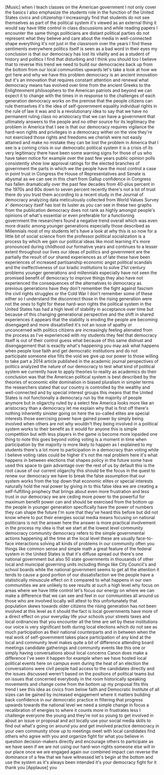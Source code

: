
[Music]
when I teach classes on the American
government I not only cover the basics I
also emphasize the students role in the
function of the United States civics and
citizenship I increasingly find that
students do not see themselves as part
of the political system it&#39;s viewed as
an external thing it would say have
little control in class discussions and
while reading papers I encounter the
same things
politicians are distant political
parties do not represent what they
believe and care about the media in
well-connected shape everything it&#39;s not
just in the classroom over the years I
find these sentiments everywhere
politics itself is seen as a bad word in
their eyes my conclusion is that our
democracy has lost its vitality and as a
student of history and politics
I find that disturbing and I think you
should too I believe that to reverse
this trend we need to build our
democracies back up from the bottom from
our local communities upwards let&#39;s take
a look at how we got here and why we
have this problem democracy is an
ancient innovation but it&#39;s an
innovation that requires constant
attention and renewal what democracy
means has evolved over time from the
ancient Greeks to the Enlightenment
philosophers to the American patriots
and beyond we can expect it to change
with the times in in response to the
challenges of each generation democracy
works on the premise that the people
citizens can rule themselves it&#39;s the
idea of self-government
equality individual rights in the rule
of law it was and is a revolutionary
idea to say that we have no permanent
ruling class no aristocracy that we can
have a government that ultimately
answers to the people and no other
source for its legitimacy the problem in
America that I see is that our democracy
requires vigilance
the hard-won rights and privileges in a
democracy wither on the vine they&#39;re not
exercised those rights and freedoms we
cherish were not easily attained and
make no mistake they can be lost the
problem in America that I see is a
coming crisis in our democratic
political system it is a crisis of its
very legitimacy there have been some
warning signs for those of us who have
taken notice for example over the past
few years public opinion polls
consistently show low approval ratings
for the elected branches of government
the parts in which we the people have
the most control a case in point
trust in Congress the House of
Representatives and Senate is abysmal as
we can see in this chart from Gallup
confidence in Congress has fallen
dramatically over the past few decades
from 40-plus percent in the 1970s and
80s down to seven percent recently
there&#39;s not a lot of trust there do you
trust them according to a recent study
in the Journal of democracy analyzing
data meticulously collected from World
Values Survey x&#39; democracy itself has
lost its luster as you can see in these
two graphs from the publication
democracy does not rank as highly
amongst people&#39;s opinions of what&#39;s
essential or even preferable for a
functioning government the researchers
found a negative trend overall which was
even more drastic among younger
generations especially those described
as Millennials most of my students let&#39;s
have a look at why this is so now for a
little bit of social science from the
professor political socialization is a
process by which we gain our political
ideas like most learning it&#39;s more
pronounced during childhood our
formative years and continues to a
lesser extent throughout our lives our
ideas of politics and government are the
partially the result of our shared
experiences as of late these have been
experiences of increased partisanship
economic angst political scandals and
the ineffectiveness of our
kradic institutions to solve 21st
century problems younger generations and
millennials especially have not seen the
promised benefit of democracy to improve
things they also have not experienced
the consequences of the alternatives to
democracy as previous generations have
they don&#39;t remember the fight against
fascism the civil rights struggles or
the Cold War
I don&#39;t remember some of these either so
I understand the disconnect those in the
rising generation were not the ones to
fight for these hard-won rights the
political system in the United States
has had a high level of stability in
acceptance over time but because of this
changing generational perspective and
the shift in shared experiences it
appears that the stability is eroding
the people are becoming disengaged and
more dissatisfied it&#39;s not an issue of
apathy or unconcerned with politics
citizens are increasingly feeling
alienated from the process as I&#39;ve
experienced with my students they feel
that democracy itself is out of their
control guess what because of this same
distrust and disengagement that is
exactly what&#39;s happening you may ask
what happens when people lose faith and
get democratic institutions and do not
participate someone else fills the void
we give up our power to those willing to
take part a 2014 article published in
the academic journal perspectives of
politics analyzed the nature of our
democracy to test what kind of political
system we currently have to apply
theories to reality as academics do
their conclusion was that the American
political system is best described by
the theories of economic elite
domination in biased pluralism in
simpler terms
the researchers stated that our country
is controlled by the wealthy and
well-connected and by special interest
groups this means that the United States
is not functionally a democracy run by
the majority of people anymore but in
oligarchy ruled by a select few America
looks more like
an aristocracy than a democracy let me
explain why that is first off there&#39;s
nothing inherently sinister going on
here
the so-called elites are special
interests those exercising power have
gained power by simply being involved
when others are not
why wouldn&#39;t they being involved in a
political system works to their benefit
as it would for anyone this is simple
competition but with less players in the
game is become more lopsided one thing
to note this goes beyond voting voting
is a moment in time when participation
by the majority is more likely to happen
as I explained to my students there&#39;s a
lot more to participation in a democracy
than voting while I believe voting rates
could be higher it&#39;s not the real
problem here it&#39;s what happens in
between elections that shapes policy in
the future some have used this space to
gain advantage over the rest of us by
default this is the root cause of our
current oligarchy this should be the
focus in the quest to renew our
democracy we have to break the false
assumption that our system works from
the top down that economic elites or
special interests naturally hold the
real power by giving in to this false
idea we are creating a self-fulfilling
prophecy that brings about even more
frustration and less trust in our
democracy we are ceding more power to
the powerful for maximum benefit power
can and should be exercised from the
bottom up the people in younger
generation specifically have the power
of numbers they can shape the future I&#39;m
sure that they&#39;ve heard this before but
did not know where to put their energies
social media means focusing on national
politicians is not the answer here the
answer is more practical involvement in
the process my idea is that we start at
the lowest level community democracy
community democracy refers to the simple
governmental actions happening all the
time at the local level these are
usually face-to-face interactions
solving all kinds of problems in our
community often you
things like common sense and simple math
a great feature of the federal system in
the United States is that it&#39;s diffuse
spread out there&#39;s one national
government but also 50 state governments
in thousands of other local and
municipal governing units including
things like City Council&#39;s and school
boards while the national government
seems to get all the attention it tends
to cause a good portion of our
dissatisfaction we the people have a
statistically minuscule effect on it
compared to what happens in our own
communities we are unlikely to see
results at such a high level why focus
on areas where we have little control
let&#39;s focus our energy on where we can
make a difference that we can see and
feel in our communities all around us
those who are involved locally will
attest to this unfortunately that
population skews towards older citizens
the rising generation has not been
involved at this level as it should the
fact is local governments have more of a
direct effect on your everyday life your
schools your streets taxes and local
ordinances that you encounter all the
time are set by these institutions our
voice is very significant both during
local elections which do not see as much
participation as their national
counterparts and in between when the
real work of self-government takes place
participation of any kind at the local
and community level makes quite a bit of
difference attending board meetings
candidate gatherings and community
events like this one or simply having
conversations about local concerns Canon
does make a difference I&#39;ve seen it
happen for example when we have hosted
local political events here on campus
even during the heat of an election the
conversations were civil people had
access to the candidates directly and
the issues discussed weren&#39;t based on
the positions of political teams but on
issues that concerned everybody in the
room historically speaking movements and
change come from the bottom up my
proposal fits this trend I see this idea
as civics from below faith and
Democratic Institute
of all sizes can be gained by increased
engagement where it matters building
back confidence in our democratic
practice in filtering that progress
upwards towards the national level we
need a simple change in focus a
recalibration of energies to where it
counts more in frustrates less I
challenge everyone the young and they&#39;re
not so young to get involved in about an
issue or proposal and act locally use
your social media skills to find out
what&#39;s going on around you and get
involved practice democracy in your own
community show up to meetings meet with
local candidates find others who agree
with you and organize fight for what you
believe in question decision-makers
directly and encourage others to
participate as we have seen if we are
not using our hard-won rights someone
else will in our place once we are
engaged again our combined impact can
reverse the dominance of a few that we
have witnessed let&#39;s begin at the bottom
and use the system as it&#39;s always been
intended it&#39;s your democracy fight for
it thank you
[Applause]
you
